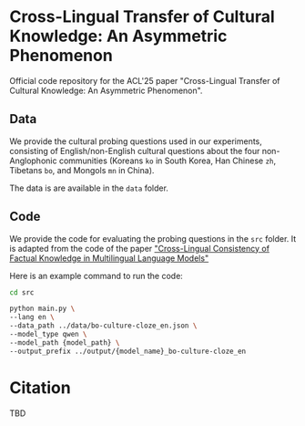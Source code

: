 # Cross-Lingual Transfer of Cultural Knowledge: An Asymmetric Phenomenon

Official code repository for the ACL'25 paper "Cross-Lingual Transfer of Cultural Knowledge: An Asymmetric Phenomenon".

## Data
We provide the cultural probing questions used in our experiments, consisting of English/non-English cultural questions about the four non-Anglophonic communities (Koreans `ko` in South Korea, Han Chinese `zh`, Tibetans `bo`, and Mongols `mn` in China).

The data is are available in the `data` folder.

## Code
We provide the code for evaluating the probing questions in the `src` folder. 
It is adapted from the code of the paper ["Cross-Lingual Consistency of Factual Knowledge in Multilingual Language Models"](https://github.com/Betswish/Cross-Lingual-Consistency)

Here is an example command to run the code:
```bash
cd src

python main.py \
--lang en \
--data_path ../data/bo-culture-cloze_en.json \
--model_type qwen \
--model_path {model_path} \
--output_prefix ../output/{model_name}_bo-culture-cloze_en
```


# Citation
TBD
